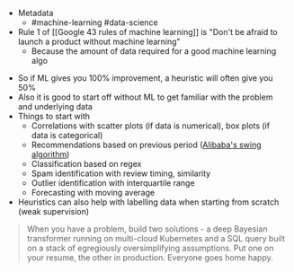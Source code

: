 * Metadata
	* #machine-learning #data-science 
* Rule 1 of [[Google 43 rules of machine learning]] is "Don't be afraid to launch a product without machine learning"
	- Because the amount of data required for a good machine learning algo
- So if ML gives you 100% improvement, a heuristic will often give you 50%
- Also it is good to start off without ML to get familiar with the problem and underlying data
- Things to start with
	- Correlations with scatter plots (if data is numerical), box plots (if data is categorical)
	- Recommendations based on previous period ([Alibaba's swing algorithm](https://eugeneyan.com/writing/real-time-recommendations/#industry-examples-of-real-time-recommendations))
	- Classification based on regex
	- Spam identification with review timing, similarity
	- Outlier identification with interquartile range
	- Forecasting with moving average
- Heuristics can also help with labelling data when starting from scratch (weak supervision)
> When you have a problem, build two solutions - a deep Bayesian transformer running on multi-cloud Kubernetes and a SQL query built on a stack of egregiously oversimplifying assumptions. Put one on your resume, the other in production. Everyone goes home happy.